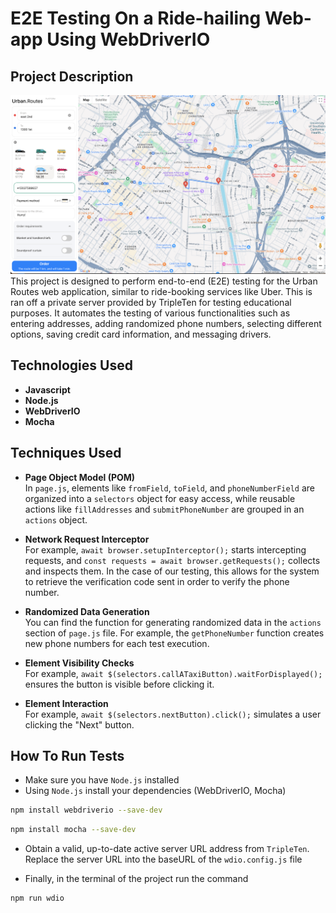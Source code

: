 # E2E Testing On a Ride-hailing Web-app Using WebDriverIO

## Project Description
![screenshot](urbanroutes.png)
This project is designed to perform end-to-end (E2E) testing for the Urban Routes web application, similar to ride-booking services like Uber. This is ran off a private server provided by TripleTen for testing educational purposes. It automates the testing of various functionalities such as entering addresses, adding randomized phone numbers, selecting different options, saving credit card information, and messaging drivers.

## Technologies Used ##
- **Javascript**
- **Node.js**
- **WebDriverIO**
- **Mocha**

## Techniques Used ##
- **Page Object Model (POM)** <br>
In `page.js`, elements like `fromField`, `toField`, and `phoneNumberField` are organized into a `selectors` object for easy access, while reusable actions like `fillAddresses` and `submitPhoneNumber` are grouped in an `actions` object.

- **Network Request Interceptor** <br>
For example, `await browser.setupInterceptor();` starts intercepting requests, and `const requests = await browser.getRequests();` collects and inspects them. In the case of our testing, this allows for the system to retrieve the verification code sent in order to verify the phone number.

- **Randomized Data Generation** <br>
You can find the function for generating randomized data in the `actions` section of `page.js` file. For example, the `getPhoneNumber` function creates new phone numbers for each test execution.

- **Element Visibility Checks** <br>
For example, `await $(selectors.callATaxiButton).waitForDisplayed();` ensures the button is visible before clicking it.

- **Element Interaction** <br>
 For example, `await $(selectors.nextButton).click();` simulates a user clicking the "Next" button.

 ## How To Run Tests
 - Make sure you have `Node.js` installed
 - Using `Node.js` install your dependencies
 (WebDriverIO, Mocha)
 ``` bash
 npm install webdriverio --save-dev
 ```
 ``` bash
 npm install mocha --save-dev
 ```
 - Obtain a valid, up-to-date active server URL address from `TripleTen`. Replace the server URL into the baseURL of the `wdio.config.js` file

 - Finally, in the terminal of the project run the command
 ``` bash
 npm run wdio
 ```
  









